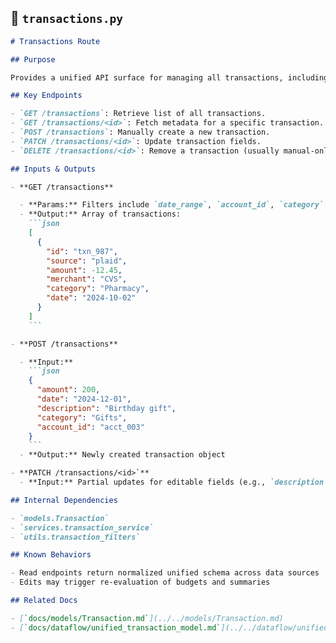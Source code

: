 ## 📘 `transactions.py`

````markdown
# Transactions Route

## Purpose

Provides a unified API surface for managing all transactions, including manually added, imported, and third-party (Plaid/Teller) data. Supports filtering, annotation, tagging, and CRUD operations.

## Key Endpoints

- `GET /transactions`: Retrieve list of all transactions.
- `GET /transactions/<id>`: Fetch metadata for a specific transaction.
- `POST /transactions`: Manually create a new transaction.
- `PATCH /transactions/<id>`: Update transaction fields.
- `DELETE /transactions/<id>`: Remove a transaction (usually manual-only).

## Inputs & Outputs

- **GET /transactions**

  - **Params:** Filters include `date_range`, `account_id`, `category`, `source`
  - **Output:** Array of transactions:
    ```json
    [
      {
        "id": "txn_987",
        "source": "plaid",
        "amount": -12.45,
        "merchant": "CVS",
        "category": "Pharmacy",
        "date": "2024-10-02"
      }
    ]
    ```

- **POST /transactions**

  - **Input:**
    ```json
    {
      "amount": 200,
      "date": "2024-12-01",
      "description": "Birthday gift",
      "category": "Gifts",
      "account_id": "acct_003"
    }
    ```
  - **Output:** Newly created transaction object

- **PATCH /transactions/<id>`**
  - **Input:** Partial updates for editable fields (e.g., `description`, `category`)

## Internal Dependencies

- `models.Transaction`
- `services.transaction_service`
- `utils.transaction_filters`

## Known Behaviors

- Read endpoints return normalized unified schema across data sources
- Edits may trigger re-evaluation of budgets and summaries

## Related Docs

- [`docs/models/Transaction.md`](../../models/Transaction.md)
- [`docs/dataflow/unified_transaction_model.md`](../../dataflow/unified_transaction_model.md)
````
